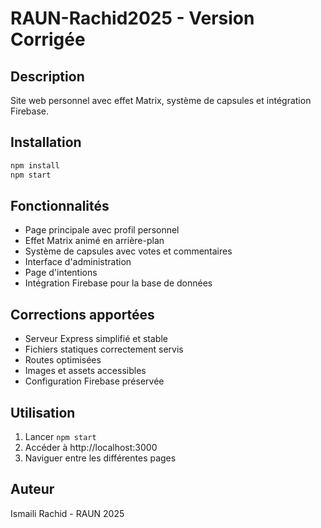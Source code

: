 # RAUN-Rachid2025 - Version Corrigée

## Description
Site web personnel avec effet Matrix, système de capsules et intégration Firebase.

## Installation
```bash
npm install
npm start
```

## Fonctionnalités
- Page principale avec profil personnel
- Effet Matrix animé en arrière-plan
- Système de capsules avec votes et commentaires
- Interface d'administration
- Page d'intentions
- Intégration Firebase pour la base de données

## Corrections apportées
- Serveur Express simplifié et stable
- Fichiers statiques correctement servis
- Routes optimisées
- Images et assets accessibles
- Configuration Firebase préservée

## Utilisation
1. Lancer `npm start`
2. Accéder à http://localhost:3000
3. Naviguer entre les différentes pages

## Auteur
Ismaili Rachid - RAUN 2025